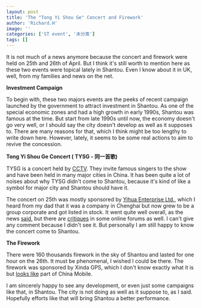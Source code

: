 ```yaml
---
layout: post
title: 'The "Tong Yi Shou Ge" Concert and Firework'
author: 'Richard.H'
image: ''
categories: ['ST event', '未分类']
tags: []
---
```


It is not much of a news anymore because the concert and firework were held on 25th and 26th of April. But I think it's still worth to mention here as these two events were topical lately in Shantou. Even I know about it in UK, well, from my families and news on the net. 

**Investment Campaign** 

To begin with, these two majors events are the peeks of recent campaign launched by the government to attract investment in Shantou. As one of the special economic zones and had a high growth in early 1990s, Shantou was famous at the time. But start from late 1990s until now, the economy doesn't go very well, or I should say the city doesn't develop as well as it supposes to. There are many reasons for that, which I think might be too lengthy to write down here. However, lately, it seems to be some real actions to aim to revive the concession.

**Tong Yi Shou Ge Concert ( TYSG - 同一首歌)**

TYSG is a concert held by [CCTV](http://www.cctv.com/program/tysg/01/index.shtml). They invite famous singers to the show and have been held in many major cities in China. It has been quite a lot of noises about why TYSG didn't come to Shantou, because it's kind of like a symbol for major city and Shantou should have it.

The concert on 25th was mostly sponsored by [Yihua Enterprise Ltd.](http://www.yihuagroup.com/), which I heard from my dad that it was a company in Chenghai but now grew to be a group corporate and got listed in stock. It went quite well overall, as the news [said](http://www.google.cn/search?q=%E5%90%8C%E4%B8%80%E9%A6%96%E6%AD%8C+site%3Awww.stnews.com.cn&ie=utf-8&oe=utf-8&aq=t&rls=org.mozilla:en-US:official&client=firefox-a), but there are [critiques](http://www.ezeem.com/forum/read.asp?id=1584&no=10443964) in some online forums as well. I can't give any comment because I didn't see it. But personally I am still happy to know the concert come to Shantou. 

**The Firework**

There were 160 thousands firework in the sky of Shantou and lasted for one hour on the 26th. It must be phenomenal, I wished I could be there. The firework was sponsored by Xinda GPS, which I don't know exactly what it is but [looks like](http://www.gd.chinamobile.com/st/business/xdyw.html) part of China Mobile. 

I am sincerely happy to see any development, or even just some campaigns like that, in Shantou. The city is not doing as well as it suppose to, as I said. Hopefully efforts like that will bring Shantou a better performance.
